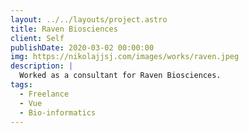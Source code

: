 ```yaml
---
layout: ../../layouts/project.astro
title: Raven Biosciences
client: Self
publishDate: 2020-03-02 00:00:00
img: https://nikolajjsj.com/images/works/raven.jpeg
description: |
  Worked as a consultant for Raven Biosciences.
tags:
  - Freelance
  - Vue
  - Bio-informatics
---
```

